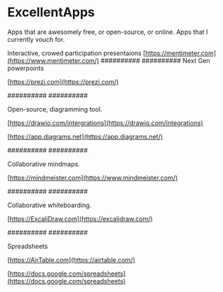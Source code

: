 # ExcellentApps
Apps that are awesomely free, or open-source, or online.
Apps that I currently vouch for.

Interactive, crowed participation presentaions
[https://mentimeter.com](https://www.mentimeter.com/)
##########
##########
Next Gen powerpoints

[https://prezi.com](https://prezi.com/)

##########
##########

Open-source, diagramming tool.

[https://drawio.com/intergrations](https://drawio.com/integrations)

[https://app.diagrams.net](https://app.diagrams.net/)

##########
##########

Collaborative mindmaps.

[https://mindmeister.com](https://www.mindmeister.com/)

##########
##########

Collaborative whiteboarding.

[https://ExcaliDraw.com](https://excalidraw.com/)

##########
##########

Spreadsheets

[https://AirTable.com](https://airtable.com/)

[https://docs.google.com/spreadsheets](https://docs.google.com/spreadsheets)
